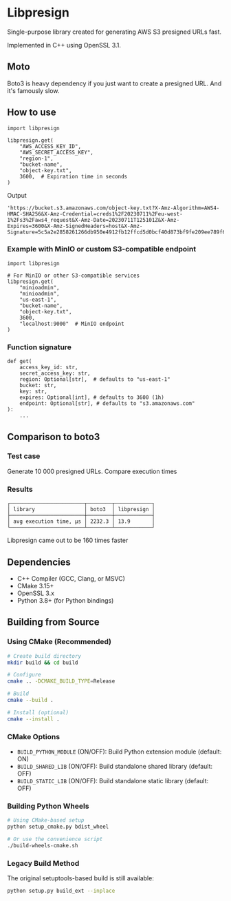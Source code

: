 # Libpresign

Single-purpose library created for generating AWS S3 presigned URLs fast.

Implemented in C++ using OpenSSL 3.1.

## Moto

Boto3 is heavy dependency if you just want to create a presigned URL. And it's famously slow.

## How to use

```python3
import libpresign

libpresign.get(
    "AWS_ACCESS_KEY_ID",
    "AWS_SECRET_ACCESS_KEY",
    "region-1",
    "bucket-name", 
    "object-key.txt",
    3600,  # Expiration time in seconds
)
```
Output
```text
'https://bucket.s3.amazonaws.com/object-key.txt?X-Amz-Algorithm=AWS4-HMAC-SHA256&X-Amz-Credential=creds1%2F20230711%2Feu-west-1%2Fs3%2Faws4_request&X-Amz-Date=20230711T125101Z&X-Amz-Expires=3600&X-Amz-SignedHeaders=host&X-Amz-Signature=5c5a2e2858261266db950e4912fb12ffcd5d0bcf40d873bf9fe209ee789f6c86'
```

### Example with MinIO or custom S3-compatible endpoint

```python3
import libpresign

# For MinIO or other S3-compatible services
libpresign.get(
    "minioadmin",
    "minioadmin",
    "us-east-1",
    "bucket-name", 
    "object-key.txt",
    3600,
    "localhost:9000"  # MinIO endpoint
)
```

### Function signature
```python3
def get(
    access_key_id: str,
    secret_access_key: str,
    region: Optional[str],  # defaults to "us-east-1"
    bucket: str,
    key: str,
    expires: Optional[int], # defaults to 3600 (1h)
    endpoint: Optional[str], # defaults to "s3.amazonaws.com"
):
    ...
```

## Comparison to boto3

### Test case

Generate 10 000 presigned URLs. Compare execution times

### Results
```text
┌────────────────────────┬────────┬────────────┐
│ library                │ boto3  │ libpresign │
├────────────────────────┼────────┼────────────┤
│ avg execution time, μs │ 2232.3 │ 13.9       │ 
└────────────────────────┴────────┴────────────┘
```

Libpresign came out to be 160 times faster

## Dependencies

* C++ Compiler (GCC, Clang, or MSVC)
* CMake 3.15+
* OpenSSL 3.x
* Python 3.8+ (for Python bindings)

## Building from Source

### Using CMake (Recommended)

```bash
# Create build directory
mkdir build && cd build

# Configure
cmake .. -DCMAKE_BUILD_TYPE=Release

# Build
cmake --build .

# Install (optional)
cmake --install .
```

### CMake Options

- `BUILD_PYTHON_MODULE` (ON/OFF): Build Python extension module (default: ON)
- `BUILD_SHARED_LIB` (ON/OFF): Build standalone shared library (default: OFF)  
- `BUILD_STATIC_LIB` (ON/OFF): Build standalone static library (default: OFF)

### Building Python Wheels

```bash
# Using CMake-based setup
python setup_cmake.py bdist_wheel

# Or use the convenience script
./build-wheels-cmake.sh
```

### Legacy Build Method

The original setuptools-based build is still available:

```bash
python setup.py build_ext --inplace
```
